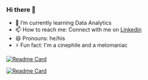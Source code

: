 ### Hi there 👋


<!-- - 🔭 I’m currently working on ... -->
<!-- - 🤔 I’m looking for help with  -->
<!-- - 💬 Ask me about ... -->
<!-- - 👯 I’m looking to collaborate on Frontend or open source projects -->
- 🌱 I’m currently learning Data Analytics
- 📫 How to reach me: Connect with me on [Linkedin](https://www.linkedin.com/in/mandeepdebnath/)
- 😄 Pronouns: he/his
- ⚡ Fun fact: I'm a cinephile and a melomaniac


[![Readme Card](https://github-readme-stats.vercel.app/api/pin/?username=mandeepdebnath&repo=portfolio&show_icons=true&theme=nord)]((https://github.com/mandeepdebnath/sales-analysis-power-bi-project))


[![Readme Card](https://github-readme-stats.vercel.app/api/pin/?username=mandeepdebnath&repo=portfolio&show_icons=true&theme=nord)](https://github.com/mandeepdebnath/kosmikimagery)

